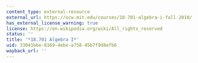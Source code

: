 ```yaml
---
content_type: external-resource
external_url: https://ocw.mit.edu/courses/18-701-algebra-i-fall-2010/
has_external_license_warning: true
license: https://en.wikipedia.org/wiki/All_rights_reserved
status: ''
title: '*18.701 Algebra I*'
uid: 33041b6e-8169-4ebe-a758-45b7f9d8efb6
wayback_url: ''
---
```

